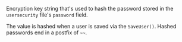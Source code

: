 ﻿Encryption key string that's used to hash the password stored in the `usersecurity` file's `password` field. 

The value is hashed when a user is saved via the `SaveUser()`. Hashed passwords end in a postfix of `~~`.
